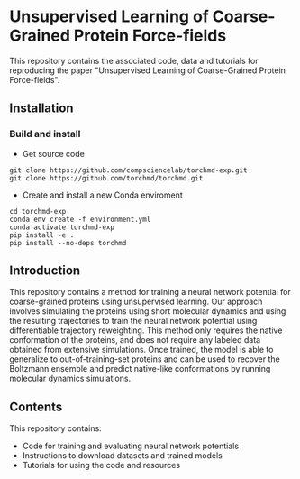 # Unsupervised Learning of Coarse-Grained Protein Force-fields 
This repository contains the associated code, data and tutorials for reproducing the paper "Unsupervised Learning of Coarse-Grained Protein Force-fields".

## Installation


### Build and install

- Get source code
```
git clone https://github.com/compsciencelab/torchmd-exp.git
git clone https://github.com/torchmd/torchmd.git

````

- Create and install a new Conda enviroment

```
cd torchmd-exp
conda env create -f environment.yml
conda activate torchmd-exp
pip install -e .
pip install --no-deps torchmd
```


## Introduction

This repository contains a method for training a neural network potential for coarse-grained proteins using unsupervised learning. Our approach involves simulating the proteins using short molecular dynamics and using the resulting trajectories to train the neural network potential using differentiable trajectory reweighting. This method only requires the native conformation of the proteins, and does not require any labeled data obtained from extensive simulations. Once trained, the model is able to generalize to out-of-training-set proteins and can be used to recover the Boltzmann ensemble and predict native-like conformations by running molecular dynamics simulations.

## Contents

This repository contains:

- Code for training and evaluating neural network potentials
- Instructions to download datasets and trained models
- Tutorials for using the code and resources


